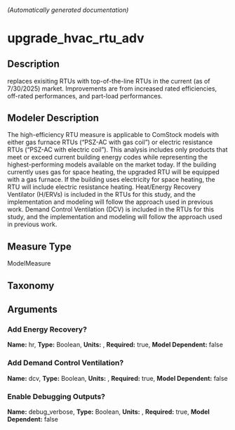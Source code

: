 

###### (Automatically generated documentation)

# upgrade_hvac_rtu_adv

## Description
replaces exisiting RTUs with top-of-the-line RTUs in the current (as of 7/30/2025) market. Improvements are from increased rated efficiencies, off-rated performances, and part-load performances.

## Modeler Description
The high-efficiency RTU measure is applicable to ComStock models with either gas furnace RTUs (“PSZ-AC with gas coil”) or electric resistance RTUs (“PSZ-AC with electric coil”). This analysis includes only products that meet or exceed current building energy codes while representing the highest-performing models available on the market today. If the building currently uses gas for space heating, the upgraded RTU will be equipped with a gas furnace. If the building uses electricity for space heating, the RTU will include electric resistance heating. Heat/Energy Recovery Ventilator (H/ERVs) is included in the RTUs for this study, and the implementation and modeling will follow the approach used in previous work. Demand Control Ventilation (DCV) is included in the RTUs for this study, and the implementation and modeling will follow the approach used in previous work.

## Measure Type
ModelMeasure

## Taxonomy


## Arguments


### Add Energy Recovery?

**Name:** hr,
**Type:** Boolean,
**Units:** ,
**Required:** true,
**Model Dependent:** false


### Add Demand Control Ventilation?

**Name:** dcv,
**Type:** Boolean,
**Units:** ,
**Required:** true,
**Model Dependent:** false


### Enable Debugging Outputs?

**Name:** debug_verbose,
**Type:** Boolean,
**Units:** ,
**Required:** true,
**Model Dependent:** false






